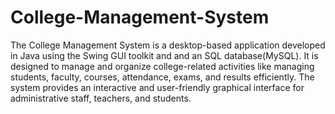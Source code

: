 # College-Management-System

The College Management System is a desktop-based application developed in Java using the Swing GUI toolkit and and an SQL database(MySQL). It is designed to manage and organize college-related activities like managing students, faculty, courses, attendance, exams, and results efficiently. The system provides an interactive and user-friendly graphical interface for administrative staff, teachers, and students.
